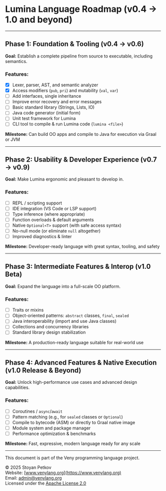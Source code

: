 # Lumina Language Roadmap (v0.4 → 1.0 and beyond)

---

## Phase 1: Foundation & Tooling (v0.4 → v0.6)
**Goal:** Establish a complete pipeline from source to executable, including semantics.

### Features:
- [x] Lexer, parser, AST, and semantic analyzer
- [x] Access modifiers (`pub`, `pri`) and mutability (`val`, `var`)
- [ ] Add interfaces, single inheritance
- [ ] Improve error recovery and error messages
- [ ] Basic standard library (Strings, Lists, IO)
- [ ] Java code generator (initial form)
- [ ] Unit test framework for Lumina
- [ ] CLI tool to compile & run Lumina code (`lumina <file>`)

**Milestone:** Can build OO apps and compile to Java for execution via Graal or JVM

---

## Phase 2: Usability & Developer Experience (v0.7 → v0.9)
**Goal:** Make Lumina ergonomic and pleasant to develop in.

### Features:
- [ ] REPL / scripting support
- [ ] IDE integration (VS Code or LSP support)
- [ ] Type inference (where appropriate)
- [ ] Function overloads & default arguments
- [ ] Native `Optional<T>` support (with safe access syntax)
- [ ] No-null mode (or eliminate `null` altogether)
- [ ] Improved diagnostics & linter

**Milestone:** Developer-ready language with great syntax, tooling, and safety

---

## Phase 3: Intermediate Features & Interop (v1.0 Beta)
**Goal:** Expand the language into a full-scale OO platform.

### Features:
- [ ] Traits or mixins
- [ ] Object-oriented patterns: `abstract` classes, `final`, `sealed`
- [ ] Java interoperability (import and use Java classes)
- [ ] Collections and concurrency libraries
- [ ] Standard library design stabilization

**Milestone:** A production-ready language suitable for real-world use

---

## Phase 4: Advanced Features & Native Execution (v1.0 Release & Beyond)
**Goal:** Unlock high-performance use cases and advanced design capabilities.

### Features:
- [ ] Coroutines / `async`/`await`
- [ ] Pattern matching (e.g., for `sealed` classes or `Optional`)
- [ ] Compile to bytecode (ASM) or directly to Graal native image
- [ ] Module system and package manager
- [ ] Performance optimization & benchmarks

**Milestone:** Fast, expressive, modern language ready for any scale

---

This document is part of the Veny programming language project.

© 2025 Stoyan Petkov  
Website: [www.venylang.org](https://www.venylang.org)  
Email: [admin@venylang.org](mailto:admin@venylang.org)  
Licensed under the [Apache License 2.0](http://www.apache.org/licenses/LICENSE-2.0)
